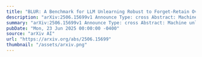 ```yaml
---
title: "BLUR: A Benchmark for LLM Unlearning Robust to Forget-Retain Overlap"
description: "arXiv:2506.15699v1 Announce Type: cross Abstract: Machine unlearning has the potential to improve the safety of large language models (LLMs) by removing sensitive or harmful information post hoc. A key challenge in unlearning involves balancing between forget quality (effectively unlearning undesirable information) and retain quality (maintaining good performance on other, general tasks). Unfortunately, as we show, current LLM unlearning benchmarks contain highly disparate forget and retain sets -- painting a false picture of the effectiveness of LLM unlearning methods. This can be particularly problematic because it opens the door for benign perturbations, such as relearning attacks, to easily reveal supposedly unlearned knowledge once models are deployed. To address this, we present $texttt{BLUR}$: a benchmark for LLM unlearning that provides more realistic scenarios of forget-retain overlap. $texttt{BLUR}$ significantly expands on existing unlearning benchmarks by providing extended evaluation tasks, combined forget/retain queries, and relearning datasets of varying degrees of difficulty. Despite the benign nature of the queries considered, we find that the performance of existing methods drops significantly when evaluated on $texttt{BLUR}$, with simple approaches performing better on average than more recent methods. These results highlight the importance of robust evaluation and suggest several important directions of future study. Our benchmark is publicly available at: https://huggingface.co/datasets/forgelab/BLUR"
summary: "arXiv:2506.15699v1 Announce Type: cross Abstract: Machine unlearning has the potential to improve the safety of large language models (LLMs) by removing sensitive or harmful information post hoc. A key challenge in unlearning involves balancing between forget quality (effectively unlearning undesirable information) and retain quality (maintaining good performance on other, general tasks). Unfortunately, as we show, current LLM unlearning benchmarks contain highly disparate forget and retain sets -- painting a false picture of the effectiveness of LLM unlearning methods. This can be particularly problematic because it opens the door for benign perturbations, such as relearning attacks, to easily reveal supposedly unlearned knowledge once models are deployed. To address this, we present $texttt{BLUR}$: a benchmark for LLM unlearning that provides more realistic scenarios of forget-retain overlap. $texttt{BLUR}$ significantly expands on existing unlearning benchmarks by providing extended evaluation tasks, combined forget/retain queries, and relearning datasets of varying degrees of difficulty. Despite the benign nature of the queries considered, we find that the performance of existing methods drops significantly when evaluated on $texttt{BLUR}$, with simple approaches performing better on average than more recent methods. These results highlight the importance of robust evaluation and suggest several important directions of future study. Our benchmark is publicly available at: https://huggingface.co/datasets/forgelab/BLUR"
pubDate: "Mon, 23 Jun 2025 00:00:00 -0400"
source: "arXiv AI"
url: "https://arxiv.org/abs/2506.15699"
thumbnail: "/assets/arxiv.png"
---
```


